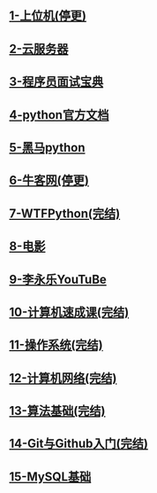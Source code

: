 ## [1-上位机(停更)](./1-上位机.md)

## [2-云服务器](./2-云服务器.md)

## [3-程序员面试宝典](./3-程序员面试宝典.md)

## [4-python官方文档](./4-python官方文档.md)

## [5-黑马python](./5-黑马python.md)

## [6-牛客网(停更)](./6-牛客网.md)

## [7-WTFPython(完结)](./7-WTFPython.md)

## [8-电影](./8-电影.md)

## [9-李永乐YouTuBe](./9-李永乐YouTuBe.md)

## [10-计算机速成课(完结)](./10-计算机速成课.md)

## [11-操作系统(完结)](./11-操作系统_王道.md)

## [12-计算机网络(完结)](./12-计算机网络_王道.md)

## [13-算法基础(完结)](./13-算法基础.md)

## [14-Git与Github入门(完结)](./14-Git与GitHub入门.md)

## [15-MySQL基础](./15-MySQL基础.md)
